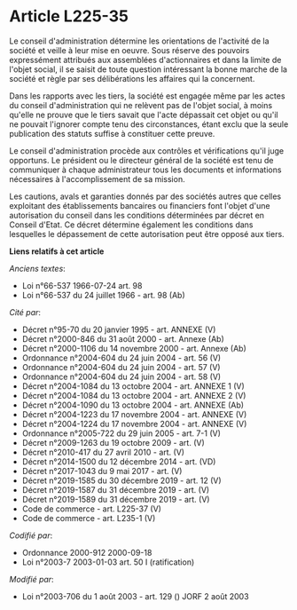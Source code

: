 # Article L225-35

Le conseil d'administration détermine les orientations de l'activité de la société et veille à leur mise en oeuvre. Sous
réserve des pouvoirs expressément attribués aux assemblées d'actionnaires et dans la limite de l'objet social, il se saisit
de toute question intéressant la bonne marche de la société et règle par ses délibérations les affaires qui la concernent.

Dans les rapports avec les tiers, la société est engagée même par les actes du conseil d'administration qui ne relèvent pas
de l'objet social, à moins qu'elle ne prouve que le tiers savait que l'acte dépassait cet objet ou qu'il ne pouvait l'ignorer
compte tenu des circonstances, étant exclu que la seule publication des statuts suffise à constituer cette preuve.

Le conseil d'administration procède aux contrôles et vérifications qu'il juge opportuns. Le président ou le directeur général
de la société est tenu de communiquer à chaque administrateur tous les documents et informations nécessaires à
l'accomplissement de sa mission.

Les cautions, avals et garanties donnés par des sociétés autres que celles exploitant des établissements bancaires ou
financiers font l'objet d'une autorisation du conseil dans les conditions déterminées par décret en Conseil d'Etat. Ce décret
détermine également les conditions dans lesquelles le dépassement de cette autorisation peut être opposé aux tiers.

**Liens relatifs à cet article**

_Anciens textes_:

  - Loi n°66-537 1966-07-24 art. 98
  - Loi n°66-537 du 24 juillet 1966 - art. 98 (Ab)

_Cité par_:

  - Décret n°95-70 du 20 janvier 1995 - art. ANNEXE (V)
  - Décret n°2000-846 du 31 août 2000 - art. Annexe (Ab)
  - Décret n°2000-1106 du 14 novembre 2000 - art. Annexe (Ab)
  - Ordonnance n°2004-604 du 24 juin 2004 - art. 56 (V)
  - Ordonnance n°2004-604 du 24 juin 2004 - art. 57 (V)
  - Ordonnance n°2004-604 du 24 juin 2004 - art. 58 (V)
  - Décret n°2004-1084 du 13 octobre 2004 - art. ANNEXE 1 (V)
  - Décret n°2004-1084 du 13 octobre 2004 - art. ANNEXE 2 (V)
  - Décret n°2004-1090 du 13 octobre 2004 - art. ANNEXE (Ab)
  - Décret n°2004-1223 du 17 novembre 2004 - art. ANNEXE (V)
  - Décret n°2004-1224 du 17 novembre 2004 - art. ANNEXE (V)
  - Ordonnance n°2005-722 du 29 juin 2005 - art. 7-1 (V)
  - Décret n°2009-1263 du 19 octobre 2009 - art. (V)
  - Décret n°2010-417 du 27 avril 2010 - art. (V)
  - Décret n°2014-1500 du 12 décembre 2014 - art. (VD)
  - Décret n°2017-1043 du 9 mai 2017 - art. (V)
  - Décret n°2019-1585 du 30 décembre 2019 - art. 12 (V)
  - Décret n°2019-1587 du 31 décembre 2019 - art. (V)
  - Décret n°2019-1589 du 31 décembre 2019 - art. (V)
  - Code de commerce - art. L225-37 (V)
  - Code de commerce - art. L235-1 (V)

_Codifié par_:

  - Ordonnance 2000-912 2000-09-18
  - Loi n°2003-7 2003-01-03 art. 50 I (ratification)

_Modifié par_:

  - Loi n°2003-706 du 1 août 2003 - art. 129 () JORF 2 août 2003
